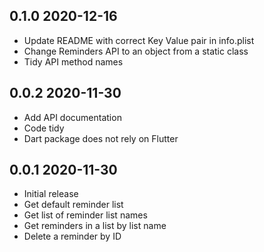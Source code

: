 ## 0.1.0 2020-12-16

* Update README with correct Key Value pair in info.plist
* Change Reminders API to an object from a static class
* Tidy API method names

## 0.0.2 2020-11-30

* Add API documentation
* Code tidy
* Dart package does not rely on Flutter

## 0.0.1 2020-11-30

* Initial release
* Get default reminder list
* Get list of reminder list names
* Get reminders in a list by list name
* Delete a reminder by ID
